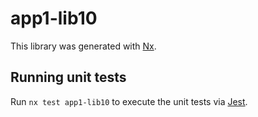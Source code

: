 # app1-lib10

This library was generated with [Nx](https://nx.dev).

## Running unit tests

Run `nx test app1-lib10` to execute the unit tests via [Jest](https://jestjs.io).
